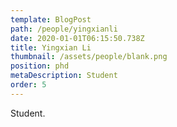 ```yaml
---
template: BlogPost
path: /people/yingxianli
date: 2020-01-01T06:15:50.738Z
title: Yingxian Li
thumbnail: /assets/people/blank.png
position: phd
metaDescription: Student
order: 5
---
```


Student.




